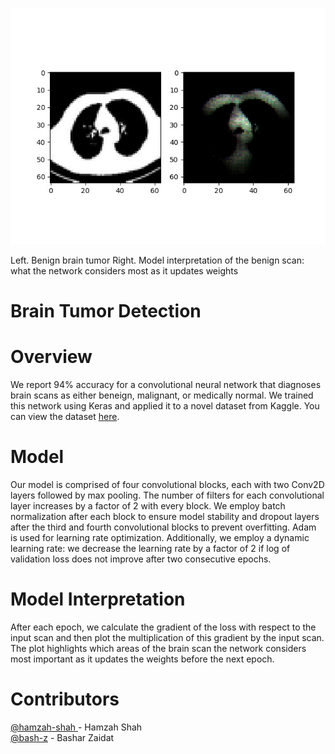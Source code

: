 <p align="center">
  <img src="https://github.com/bash-z/brain_tumor_detection/blob/main/benign_interpretation_example.jpg?raw=true"/>
  <figcaption>Left. Benign brain tumor Right. Model interpretation of the benign scan: what the network considers most as it updates weights </figcaption>
</p>

# Brain Tumor Detection

# Overview
We report 94% accuracy for a convolutional neural network that diagnoses brain scans as either beneign, malignant, or medically normal. We trained this network using Keras and applied it to a novel dataset from Kaggle. You can view the dataset [here](https://www.kaggle.com/alifrahman/modiified).

# Model
Our model is comprised of four convolutional blocks, each with two Conv2D layers followed by max pooling. The number of filters for each convolutional layer increases by a factor of 2 with every block. We employ batch normalization after each block to ensure model stability and dropout layers after the third and fourth convolutional blocks to prevent overfitting. Adam is used for learning rate optimization. Additionally, we employ a dynamic learning rate: we decrease the learning rate by a factor of 2 if log of validation loss does not improve after two consecutive epochs.

# Model Interpretation
After each epoch, we calculate the gradient of the loss with respect to the input scan and then plot the multiplication of this gradient by the input scan. The plot highlights which areas of the brain scan the network considers most important as it updates the weights before the next epoch.

# Contributors
[@hamzah-shah ](https://github.com/hamzah-shah)- Hamzah Shah  
[@bash-z](https://github.com/bash-z) - Bashar Zaidat
